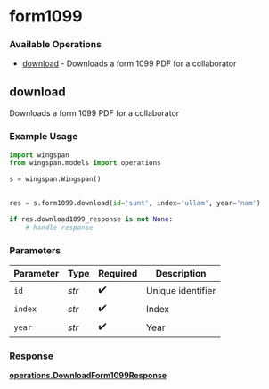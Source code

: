 # form1099

### Available Operations

* [download](#download) - Downloads a form 1099 PDF for a collaborator

## download

Downloads a form 1099 PDF for a collaborator

### Example Usage

```python
import wingspan
from wingspan.models import operations

s = wingspan.Wingspan()


res = s.form1099.download(id='sunt', index='ullam', year='nam')

if res.download1099_response is not None:
    # handle response
```

### Parameters

| Parameter          | Type               | Required           | Description        |
| ------------------ | ------------------ | ------------------ | ------------------ |
| `id`               | *str*              | :heavy_check_mark: | Unique identifier  |
| `index`            | *str*              | :heavy_check_mark: | Index              |
| `year`             | *str*              | :heavy_check_mark: | Year               |


### Response

**[operations.DownloadForm1099Response](../../models/operations/downloadform1099response.md)**

